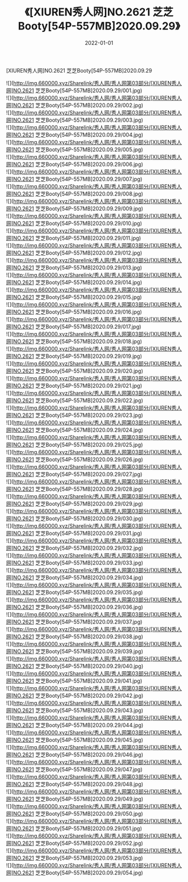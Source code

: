 ﻿---
layout: post
title:  《[XIUREN秀人网]NO.2621 芝芝Booty[54P-557MB]2020.09.29》
date:   2022-01-01
img: http://img.660000.xyz/Sharelink/秀人网/秀人网第03部分/[XIUREN秀人网]NO.2621 芝芝Booty[54P-557MB]2020.09.29/000.jpg
categories: [美女, 清纯, 唯美]
---

[XIUREN秀人网]NO.2621 芝芝Booty[54P-557MB]2020.09.29

 ![](http://img.660000.xyz/Sharelink/秀人网/秀人网第03部分/[XIUREN秀人网]NO.2621 芝芝Booty[54P-557MB]2020.09.29/001.jpg) <br>![](http://img.660000.xyz/Sharelink/秀人网/秀人网第03部分/[XIUREN秀人网]NO.2621 芝芝Booty[54P-557MB]2020.09.29/002.jpg) <br>![](http://img.660000.xyz/Sharelink/秀人网/秀人网第03部分/[XIUREN秀人网]NO.2621 芝芝Booty[54P-557MB]2020.09.29/003.jpg) <br>![](http://img.660000.xyz/Sharelink/秀人网/秀人网第03部分/[XIUREN秀人网]NO.2621 芝芝Booty[54P-557MB]2020.09.29/004.jpg) <br>![](http://img.660000.xyz/Sharelink/秀人网/秀人网第03部分/[XIUREN秀人网]NO.2621 芝芝Booty[54P-557MB]2020.09.29/005.jpg) <br>![](http://img.660000.xyz/Sharelink/秀人网/秀人网第03部分/[XIUREN秀人网]NO.2621 芝芝Booty[54P-557MB]2020.09.29/006.jpg) <br>![](http://img.660000.xyz/Sharelink/秀人网/秀人网第03部分/[XIUREN秀人网]NO.2621 芝芝Booty[54P-557MB]2020.09.29/007.jpg) <br>![](http://img.660000.xyz/Sharelink/秀人网/秀人网第03部分/[XIUREN秀人网]NO.2621 芝芝Booty[54P-557MB]2020.09.29/008.jpg) <br>![](http://img.660000.xyz/Sharelink/秀人网/秀人网第03部分/[XIUREN秀人网]NO.2621 芝芝Booty[54P-557MB]2020.09.29/009.jpg) <br>![](http://img.660000.xyz/Sharelink/秀人网/秀人网第03部分/[XIUREN秀人网]NO.2621 芝芝Booty[54P-557MB]2020.09.29/010.jpg) <br>![](http://img.660000.xyz/Sharelink/秀人网/秀人网第03部分/[XIUREN秀人网]NO.2621 芝芝Booty[54P-557MB]2020.09.29/011.jpg) <br>![](http://img.660000.xyz/Sharelink/秀人网/秀人网第03部分/[XIUREN秀人网]NO.2621 芝芝Booty[54P-557MB]2020.09.29/012.jpg) <br>![](http://img.660000.xyz/Sharelink/秀人网/秀人网第03部分/[XIUREN秀人网]NO.2621 芝芝Booty[54P-557MB]2020.09.29/013.jpg) <br>![](http://img.660000.xyz/Sharelink/秀人网/秀人网第03部分/[XIUREN秀人网]NO.2621 芝芝Booty[54P-557MB]2020.09.29/014.jpg) <br>![](http://img.660000.xyz/Sharelink/秀人网/秀人网第03部分/[XIUREN秀人网]NO.2621 芝芝Booty[54P-557MB]2020.09.29/015.jpg) <br>![](http://img.660000.xyz/Sharelink/秀人网/秀人网第03部分/[XIUREN秀人网]NO.2621 芝芝Booty[54P-557MB]2020.09.29/016.jpg) <br>![](http://img.660000.xyz/Sharelink/秀人网/秀人网第03部分/[XIUREN秀人网]NO.2621 芝芝Booty[54P-557MB]2020.09.29/017.jpg) <br>![](http://img.660000.xyz/Sharelink/秀人网/秀人网第03部分/[XIUREN秀人网]NO.2621 芝芝Booty[54P-557MB]2020.09.29/018.jpg) <br>![](http://img.660000.xyz/Sharelink/秀人网/秀人网第03部分/[XIUREN秀人网]NO.2621 芝芝Booty[54P-557MB]2020.09.29/019.jpg) <br>![](http://img.660000.xyz/Sharelink/秀人网/秀人网第03部分/[XIUREN秀人网]NO.2621 芝芝Booty[54P-557MB]2020.09.29/020.jpg) <br>![](http://img.660000.xyz/Sharelink/秀人网/秀人网第03部分/[XIUREN秀人网]NO.2621 芝芝Booty[54P-557MB]2020.09.29/021.jpg) <br>![](http://img.660000.xyz/Sharelink/秀人网/秀人网第03部分/[XIUREN秀人网]NO.2621 芝芝Booty[54P-557MB]2020.09.29/022.jpg) <br>![](http://img.660000.xyz/Sharelink/秀人网/秀人网第03部分/[XIUREN秀人网]NO.2621 芝芝Booty[54P-557MB]2020.09.29/023.jpg) <br>![](http://img.660000.xyz/Sharelink/秀人网/秀人网第03部分/[XIUREN秀人网]NO.2621 芝芝Booty[54P-557MB]2020.09.29/024.jpg) <br>![](http://img.660000.xyz/Sharelink/秀人网/秀人网第03部分/[XIUREN秀人网]NO.2621 芝芝Booty[54P-557MB]2020.09.29/025.jpg) <br>![](http://img.660000.xyz/Sharelink/秀人网/秀人网第03部分/[XIUREN秀人网]NO.2621 芝芝Booty[54P-557MB]2020.09.29/026.jpg) <br>![](http://img.660000.xyz/Sharelink/秀人网/秀人网第03部分/[XIUREN秀人网]NO.2621 芝芝Booty[54P-557MB]2020.09.29/027.jpg) <br>![](http://img.660000.xyz/Sharelink/秀人网/秀人网第03部分/[XIUREN秀人网]NO.2621 芝芝Booty[54P-557MB]2020.09.29/028.jpg) <br>![](http://img.660000.xyz/Sharelink/秀人网/秀人网第03部分/[XIUREN秀人网]NO.2621 芝芝Booty[54P-557MB]2020.09.29/029.jpg) <br>![](http://img.660000.xyz/Sharelink/秀人网/秀人网第03部分/[XIUREN秀人网]NO.2621 芝芝Booty[54P-557MB]2020.09.29/030.jpg) <br>![](http://img.660000.xyz/Sharelink/秀人网/秀人网第03部分/[XIUREN秀人网]NO.2621 芝芝Booty[54P-557MB]2020.09.29/031.jpg) <br>![](http://img.660000.xyz/Sharelink/秀人网/秀人网第03部分/[XIUREN秀人网]NO.2621 芝芝Booty[54P-557MB]2020.09.29/032.jpg) <br>![](http://img.660000.xyz/Sharelink/秀人网/秀人网第03部分/[XIUREN秀人网]NO.2621 芝芝Booty[54P-557MB]2020.09.29/033.jpg) <br>![](http://img.660000.xyz/Sharelink/秀人网/秀人网第03部分/[XIUREN秀人网]NO.2621 芝芝Booty[54P-557MB]2020.09.29/034.jpg) <br>![](http://img.660000.xyz/Sharelink/秀人网/秀人网第03部分/[XIUREN秀人网]NO.2621 芝芝Booty[54P-557MB]2020.09.29/035.jpg) <br>![](http://img.660000.xyz/Sharelink/秀人网/秀人网第03部分/[XIUREN秀人网]NO.2621 芝芝Booty[54P-557MB]2020.09.29/036.jpg) <br>![](http://img.660000.xyz/Sharelink/秀人网/秀人网第03部分/[XIUREN秀人网]NO.2621 芝芝Booty[54P-557MB]2020.09.29/037.jpg) <br>![](http://img.660000.xyz/Sharelink/秀人网/秀人网第03部分/[XIUREN秀人网]NO.2621 芝芝Booty[54P-557MB]2020.09.29/038.jpg) <br>![](http://img.660000.xyz/Sharelink/秀人网/秀人网第03部分/[XIUREN秀人网]NO.2621 芝芝Booty[54P-557MB]2020.09.29/039.jpg) <br>![](http://img.660000.xyz/Sharelink/秀人网/秀人网第03部分/[XIUREN秀人网]NO.2621 芝芝Booty[54P-557MB]2020.09.29/040.jpg) <br>![](http://img.660000.xyz/Sharelink/秀人网/秀人网第03部分/[XIUREN秀人网]NO.2621 芝芝Booty[54P-557MB]2020.09.29/041.jpg) <br>![](http://img.660000.xyz/Sharelink/秀人网/秀人网第03部分/[XIUREN秀人网]NO.2621 芝芝Booty[54P-557MB]2020.09.29/042.jpg) <br>![](http://img.660000.xyz/Sharelink/秀人网/秀人网第03部分/[XIUREN秀人网]NO.2621 芝芝Booty[54P-557MB]2020.09.29/043.jpg) <br>![](http://img.660000.xyz/Sharelink/秀人网/秀人网第03部分/[XIUREN秀人网]NO.2621 芝芝Booty[54P-557MB]2020.09.29/044.jpg) <br>![](http://img.660000.xyz/Sharelink/秀人网/秀人网第03部分/[XIUREN秀人网]NO.2621 芝芝Booty[54P-557MB]2020.09.29/045.jpg) <br>![](http://img.660000.xyz/Sharelink/秀人网/秀人网第03部分/[XIUREN秀人网]NO.2621 芝芝Booty[54P-557MB]2020.09.29/046.jpg) <br>![](http://img.660000.xyz/Sharelink/秀人网/秀人网第03部分/[XIUREN秀人网]NO.2621 芝芝Booty[54P-557MB]2020.09.29/047.jpg) <br>![](http://img.660000.xyz/Sharelink/秀人网/秀人网第03部分/[XIUREN秀人网]NO.2621 芝芝Booty[54P-557MB]2020.09.29/048.jpg) <br>![](http://img.660000.xyz/Sharelink/秀人网/秀人网第03部分/[XIUREN秀人网]NO.2621 芝芝Booty[54P-557MB]2020.09.29/049.jpg) <br>![](http://img.660000.xyz/Sharelink/秀人网/秀人网第03部分/[XIUREN秀人网]NO.2621 芝芝Booty[54P-557MB]2020.09.29/050.jpg) <br>![](http://img.660000.xyz/Sharelink/秀人网/秀人网第03部分/[XIUREN秀人网]NO.2621 芝芝Booty[54P-557MB]2020.09.29/051.jpg) <br>![](http://img.660000.xyz/Sharelink/秀人网/秀人网第03部分/[XIUREN秀人网]NO.2621 芝芝Booty[54P-557MB]2020.09.29/052.jpg) <br>![](http://img.660000.xyz/Sharelink/秀人网/秀人网第03部分/[XIUREN秀人网]NO.2621 芝芝Booty[54P-557MB]2020.09.29/053.jpg) <br>![](http://img.660000.xyz/Sharelink/秀人网/秀人网第03部分/[XIUREN秀人网]NO.2621 芝芝Booty[54P-557MB]2020.09.29/054.jpg) <br>
